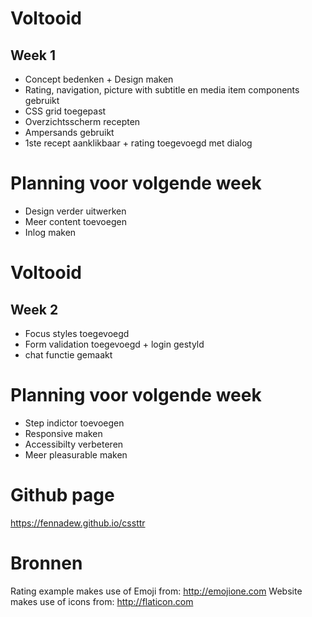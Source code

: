 # Voltooid
## Week 1
- Concept bedenken + Design maken
- Rating, navigation, picture with subtitle en media item components gebruikt
- CSS grid toegepast
- Overzichtsscherm recepten
- Ampersands gebruikt
- 1ste recept aanklikbaar + rating toegevoegd met dialog

# Planning voor volgende week
- Design verder uitwerken
- Meer content toevoegen
- Inlog maken

# Voltooid
## Week 2
- Focus styles toegevoegd
- Form validation toegevoegd + login gestyld
- chat functie gemaakt

# Planning voor volgende week
- Step indictor toevoegen
- Responsive maken
- Accessibilty verbeteren
- Meer pleasurable maken


# Github page
https://fennadew.github.io/cssttr

# Bronnen
Rating example makes use of Emoji from: http://emojione.com
Website makes use of icons from: http://flaticon.com
